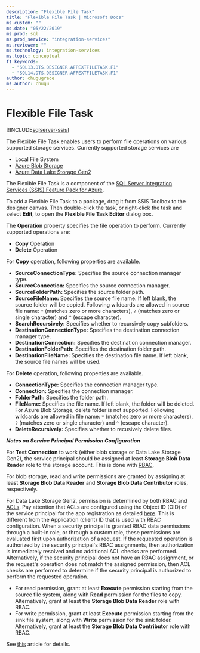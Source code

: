 ```yaml
---
description: "Flexible File Task"
title: "Flexible File Task | Microsoft Docs"
ms.custom: ""
ms.date: "05/22/2019"
ms.prod: sql
ms.prod_service: "integration-services"
ms.reviewer: ""
ms.technology: integration-services
ms.topic: conceptual
f1_keywords: 
  - "SQL13.DTS.DESIGNER.AFPEXTFILETASK.F1"
  - "SQL14.DTS.DESIGNER.AFPEXTFILETASK.F1"
author: chugugrace
ms.author: chugu
---
```

# Flexible File Task

[!INCLUDE[sqlserver-ssis](../../includes/applies-to-version/sqlserver-ssis.md)]

The Flexible File Task enables users to perform file operations on various supported storage services.
Currently supported storage services are

- Local File System
- [Azure Blob Storage](https://azure.microsoft.com/services/storage/blobs/)
- [Azure Data Lake Storage Gen2](/azure/storage/blobs/data-lake-storage-introduction)

The Flexible File Task is a component of the [SQL Server Integration Services (SSIS) Feature Pack for Azure](../../integration-services/azure-feature-pack-for-integration-services-ssis.md).

To add a Flexible File Task to a package, drag it from SSIS Toolbox to the designer canvas. Then double-click the task, or right-click the task and select **Edit**, to open the **Flexible File Task Editor** dialog box.

The **Operation** property specifies the file operation to perform.
Currently supported operations are:
- **Copy** Operation
- **Delete** Operation

For **Copy** operation, following properties are available.

- **SourceConnectionType:** Specifies the source connection manager type.
- **SourceConnection:** Specifies the source connection manager.
- **SourceFolderPath:** Specifies the source folder path.
- **SourceFileName:** Specifies the source file name. If left blank, the source folder will be copied. Following wildcards are allowed in source file name: `*` (matches zero or more characters), `?` (matches zero or single character) and `^` (escape character).
- **SearchRecursively:** Specifies whether to recursively copy subfolders.
- **DestinationConnectionType:** Specifies the destination connection manager type.
- **DestinationConnection:** Specifies the destination connection manager.
- **DestinationFolderPath:** Specifies the destination folder path.
- **DestinationFileName:** Specifies the destination file name. If left blank, the source file names will be used.

For **Delete** operation, following properties are available.
- **ConnectionType:** Specifies the connection manager type.
- **Connection:** Specifies the connection manager.
- **FolderPath:** Specifies the folder path.
- **FileName:** Specifies the file name. If left blank, the folder will be deleted. For Azure Blob Storage, delete folder is not supported. Following wildcards are allowed in file name: `*` (matches zero or more characters), `?` (matches zero or single character) and `^` (escape character).
- **DeleteRecursively:** Specifies whether to recusively delete files.

***Notes on Service Principal Permission Configuration***

For **Test Connection** to work (either blob storage or Data Lake Storage Gen2), the service principal should be assigned at least **Storage Blob Data Reader** role to the storage account.
This is done with [RBAC](/azure/storage/common/storage-auth-aad-rbac-portal#assign-rbac-roles-using-the-azure-portal).

For blob storage, read and write permissions are granted by assigning at least **Storage Blob Data Reader** and **Storage Blob Data Contributor** roles, respectively.

For Data Lake Storage Gen2, permission is determined by both RBAC and [ACLs](/azure/storage/blobs/data-lake-storage-how-to-set-permissions-storage-explorer).
Pay attention that ACLs are configured using the Object ID (OID) of the service principal for the app registration as detailed [here](/azure/storage/blobs/data-lake-storage-access-control#how-do-i-set-acls-correctly-for-a-service-principal).
This is different from the Application (client) ID that is used with RBAC configuration.
When a security principal is granted RBAC data permissions through a built-in role, or through a custom role, these permissions are evaluated first upon authorization of a request.
If the requested operation is authorized by the security principal's RBAC assignments, then authorization is immediately resolved and no additional ACL checks are performed.
Alternatively, if the security principal does not have an RBAC assignment, or the request's operation does not match the assigned permission, then ACL checks are performed to determine if the security principal is authorized to perform the requested operation.

- For read permission, grant at least **Execute** permission starting from the source file system, along with **Read** permission for the files to copy. Alternatively, grant at least the **Storage Blob Data Reader** role with RBAC.
- For write permission, grant at least **Execute** permission starting from the sink file system, along with **Write** permission for the sink folder. Alternatively, grant at least the **Storage Blob Data Contributor** role with RBAC.

See [this](/azure/storage/blobs/data-lake-storage-access-control) article for details.